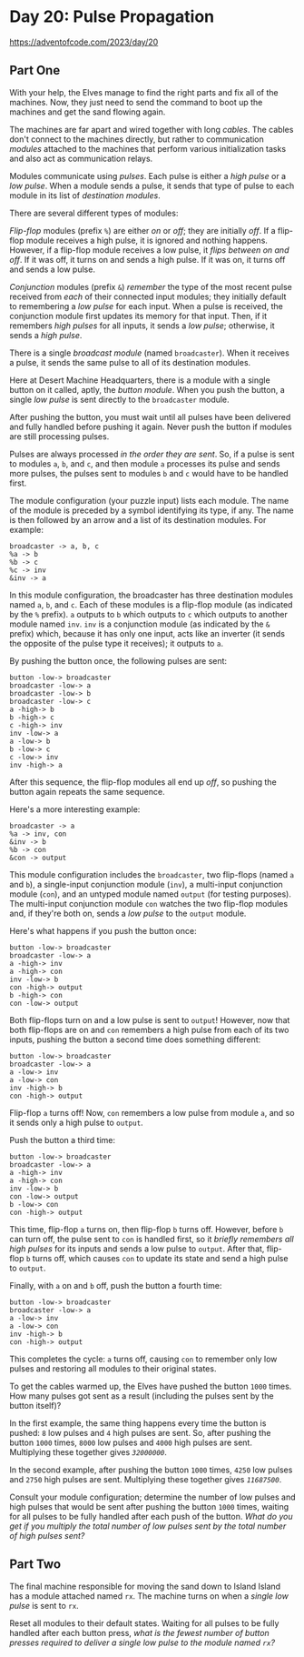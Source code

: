 # Day 20: Pulse Propagation

<https://adventofcode.com/2023/day/20>

## Part One

With your help, the Elves manage to find the right parts and fix all of the machines. Now, they just need to send the command to
boot up the machines and get the sand flowing again.

The machines are far apart and wired together with long _cables_. The cables don't connect to the machines directly, but rather to
communication _modules_ attached to the machines that perform various initialization tasks and also act as communication relays.

Modules communicate using _pulses_. Each pulse is either a _high pulse_ or a _low pulse_. When a module sends a pulse, it sends
that type of pulse to each module in its list of _destination modules_.

There are several different types of modules:

_Flip-flop_ modules (prefix `%`) are either _on_ or _off_; they are initially _off_. If a flip-flop module receives a high pulse,
it is ignored and nothing happens. However, if a flip-flop module receives a low pulse, it _flips between on and off_. If it was
off, it turns on and sends a high pulse. If it was on, it turns off and sends a low pulse.

_Conjunction_ modules (prefix `&`) _remember_ the type of the most recent pulse received from _each_ of their connected input
modules; they initially default to remembering a _low pulse_ for each input. When a pulse is received, the conjunction module
first updates its memory for that input. Then, if it remembers _high pulses_ for all inputs, it sends a _low pulse_; otherwise, it
sends a _high pulse_.

There is a single _broadcast module_ (named `broadcaster`). When it receives a pulse, it sends the same pulse to all of its
destination modules.

Here at Desert Machine Headquarters, there is a module with a single button on it called, aptly, the _button module_. When you
push the button, a single _low pulse_ is sent directly to the `broadcaster` module.

After pushing the button, you must wait until all pulses have been delivered and fully handled before pushing it again. Never push
the button if modules are still processing pulses.

Pulses are always processed _in the order they are sent_. So, if a pulse is sent to modules `a`, `b`, and `c`, and then module `a`
processes its pulse and sends more pulses, the pulses sent to modules `b` and `c` would have to be handled first.

The module configuration (your puzzle input) lists each module. The name of the module is preceded by a symbol identifying its
type, if any. The name is then followed by an arrow and a list of its destination modules. For example:

    broadcaster -> a, b, c
    %a -> b
    %b -> c
    %c -> inv
    &inv -> a

In this module configuration, the broadcaster has three destination modules named `a`, `b`, and `c`. Each of these modules is a
flip-flop module (as indicated by the `%` prefix). `a` outputs to `b` which outputs to `c` which outputs to another module named
`inv`. `inv` is a conjunction module (as indicated by the `&` prefix) which, because it has only one input, acts like an inverter
(it sends the opposite of the pulse type it receives); it outputs to `a`.

By pushing the button once, the following pulses are sent:

    button -low-> broadcaster
    broadcaster -low-> a
    broadcaster -low-> b
    broadcaster -low-> c
    a -high-> b
    b -high-> c
    c -high-> inv
    inv -low-> a
    a -low-> b
    b -low-> c
    c -low-> inv
    inv -high-> a

After this sequence, the flip-flop modules all end up _off_, so pushing the button again repeats the same sequence.

Here's a more interesting example:

    broadcaster -> a
    %a -> inv, con
    &inv -> b
    %b -> con
    &con -> output

This module configuration includes the `broadcaster`, two flip-flops (named `a` and `b`), a single-input conjunction module
(`inv`), a multi-input conjunction module (`con`), and an untyped module named `output` (for testing purposes). The multi-input
conjunction module `con` watches the two flip-flop modules and, if they're both on, sends a _low pulse_ to the `output` module.

Here's what happens if you push the button once:

    button -low-> broadcaster
    broadcaster -low-> a
    a -high-> inv
    a -high-> con
    inv -low-> b
    con -high-> output
    b -high-> con
    con -low-> output

Both flip-flops turn on and a low pulse is sent to `output`! However, now that both flip-flops are on and `con` remembers a high
pulse from each of its two inputs, pushing the button a second time does something different:

    button -low-> broadcaster
    broadcaster -low-> a
    a -low-> inv
    a -low-> con
    inv -high-> b
    con -high-> output

Flip-flop `a` turns off! Now, `con` remembers a low pulse from module `a`, and so it sends only a high pulse to `output`.

Push the button a third time:

    button -low-> broadcaster
    broadcaster -low-> a
    a -high-> inv
    a -high-> con
    inv -low-> b
    con -low-> output
    b -low-> con
    con -high-> output

This time, flip-flop `a` turns on, then flip-flop `b` turns off. However, before `b` can turn off, the pulse sent to `con` is
handled first, so it _briefly remembers all high pulses_ for its inputs and sends a low pulse to `output`. After that, flip-flop
`b` turns off, which causes `con` to update its state and send a high pulse to `output`.

Finally, with `a` on and `b` off, push the button a fourth time:

    button -low-> broadcaster
    broadcaster -low-> a
    a -low-> inv
    a -low-> con
    inv -high-> b
    con -high-> output

This completes the cycle: `a` turns off, causing `con` to remember only low pulses and restoring all modules to their original
states.

To get the cables warmed up, the Elves have pushed the button `1000` times. How many pulses got sent as a result (including the
pulses sent by the button itself)?

In the first example, the same thing happens every time the button is pushed: `8` low pulses and `4` high pulses are sent. So,
after pushing the button `1000` times, `8000` low pulses and `4000` high pulses are sent. Multiplying these together gives
_`32000000`_.

In the second example, after pushing the button `1000` times, `4250` low pulses and `2750` high pulses are sent. Multiplying these
together gives _`11687500`_.

Consult your module configuration; determine the number of low pulses and high pulses that would be sent after pushing the button
`1000` times, waiting for all pulses to be fully handled after each push of the button. _What do you get if you multiply the total
number of low pulses sent by the total number of high pulses sent?_

## Part Two

The final machine responsible for moving the sand down to Island Island has a module attached named `rx`. The machine turns on
when a _single low pulse_ is sent to `rx`.

Reset all modules to their default states. Waiting for all pulses to be fully handled after each button press, _what is the fewest
number of button presses required to deliver a single low pulse to the module named `rx`?_
